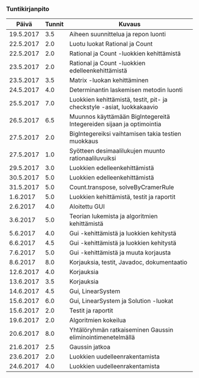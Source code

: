 ### Tuntikirjanpito
Päivä | Tunnit | Kuvaus
--------------- | ----- | ------
19.5.2017 | 3.5 | Aiheen suunnittelua ja repon luonti
22.5.2017 | 2.0 | Luotu luokat Rational ja Count
22.5.2017 | 2.0 | Rational ja Count -luokkien kehittämistä
23.5.2017 | 2.0 | Rational ja Count -luokkien edelleenkehittämistä
23.5.2017 | 3.5 | Matrix -luokan kehittäminen
24.5.2017 | 4.0 | Determinantin laskemisen metodin luonti
25.5.2017 | 7.0 | Luokkien kehittämistä, testit, pit- ja checkstyle -asiat, luokkakaavio
26.5.2017 | 6.5 | Muunnos käyttämään BigIntegereitä Integereiden sijaan ja optimointia
27.5.2017 | 2.0 | BigIntegereiksi vaihtamisen takia testien muokkaus
27.5.2017 | 1.0 | Syötteen desimaalilukujen muunto rationaaliluvuiksi
29.5.2017 | 3.0 | Luokkien edelleenkehittämistä
30.5.2017 | 5.0 | Luokkien edelleenkehittämistä
31.5.2017 | 5.0 | Count.transpose, solveByCramerRule
1.6.2017  | 5.0 | Luokkien kehittämistä, testit ja raportit
2.6.2017  | 4.0 | Aloitettu GUI
3.6.2017  | 5.0 | Teorian lukemista ja algoritmien kehittämistä
5.6.2017  | 4.0 | Gui -kehittämistä ja luokkien kehitystä
6.6.2017  | 4.5 | Gui -kehittämistä ja luokkien kehitystä
7.6.2017  | 5.0 | Gui -kehittämistä ja muuta korjausta
8.6.2017  | 8.0 | Korjauksia, testit, Javadoc, dokumentaatio
12.6.2017 | 4.0 | Korjauksia
13.6.2017 | 3.5 | Korjauksia
14.6.2017 | 4.5 | Gui, LinearSystem
15.6.2017 | 6.0 | Gui, LinearSystem ja Solution -luokat
15.6.2017 | 2.0 | Testit ja raportit
19.6.2017 | 2.0 | Algoritmien kokeilua
20.6.2017 | 8.0 | Yhtälöryhmän ratkaiseminen Gaussin eliminointimenetelmällä
21.6.2017 | 2.5 | Gaussin jatkoa
23.6.2017 | 2.0 | Luokkien uudelleenrakentamista
24.6.2017 | 4.0 | Luokkien uudelleenrakentamista
